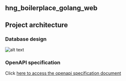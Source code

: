 ## hng_boilerplace_golang_web

## Project architecture

### Database design
![alt text]( https://dbdiagram.io/d/HNG11-task-three-6692509d9939893daed3e69f "Title")

### OpenAPI specification
Click [here to access the openapi specification document](https://app.swaggerhub.com/apis-docs/AbdulbakiSuraj/hng11-task-three-team-agbadevs/1.0.0)
